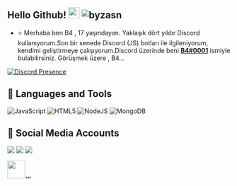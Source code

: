 
## Hello Github! <img src="https://cdn.discordapp.com/emojis/888711638755188766.png" width="25px"> <img src="https://komarev.com/ghpvc/?username=byzasn&label=Numbers%20of%20visitors&color=ff4600" alt="byzasn" />

- ⭐ Merhaba ben B4 , 17 yaşındayım. Yaklaşık dört yıldır Discord kullanıyorum.Son bir senede Discord (JS) botları ile ilgileniyorum, kendimi geliştirmeye çalışıyorum.Discord üzerinde beni **[B4#0001](https://discord.com/users/726366996790509618)** ismiyle bulabilirsiniz. Görüşmek üzere , B4...


 
[![Discord Presence](https://lanyard-profile-readme.vercel.app/api/726366996790509618?theme=dark&bg=18191c&animated=false&hideDiscrim=true&borderRadius=30px)](https://discord.com/users/726366996790509618)

## 🔧 Languages and Tools
![JavaScript](https://img.shields.io/badge/javascript-%23323330.svg?style=for-the-badge&logo=javascript&logoColor=%23F7DF1E)
![HTML5](https://img.shields.io/badge/html5-%23E34F26.svg?style=for-the-badge&logo=html5&logoColor=white)
![NodeJS](https://img.shields.io/badge/node.js-6DA55F?style=for-the-badge&logo=node.js&logoColor=white)
![MongoDB](https://img.shields.io/badge/MongoDB-%234ea94b.svg?style=for-the-badge&logo=mongodb&logoColor=white)

## 📱 Social Media Accounts
<p align="left">
<a href="https://www.twitch.tv/braveheros1" target"blank_"><img src="https://img.shields.io/badge/Twitch-9146FF?style=for-the-badge&logo=twitch&logoColor=white"></a>
<a href="https://open.spotify.com/user/kz7fr71nfx7zw80yi3tus559t" target"blank_"><img src="https://img.shields.io/badge/Spotify%20-1ed760.svg?&style=for-the-badge&logo=spotify&logoColor=white"></a>
<a href="https://discord.com/users/726366996790509618" target"blank_"><img src="https://img.shields.io/badge/Discord-ffbb00?style=for-the-badge&logo=discord&logoColor=white"></a>
</p>

<h1 style="font-size:35%;"><img src = "https://cdn.discordapp.com/emojis/889965765057466418.png" high="25px" width="40px"> © B4</h1>
